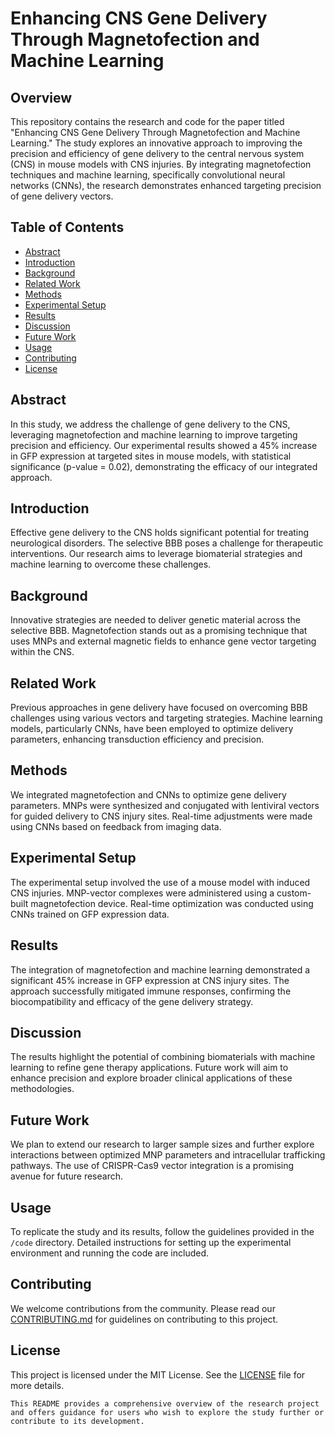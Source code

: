 
# Enhancing CNS Gene Delivery Through Magnetofection and Machine Learning

## Overview
This repository contains the research and code for the paper titled "Enhancing CNS Gene Delivery Through Magnetofection and Machine Learning." The study explores an innovative approach to improving the precision and efficiency of gene delivery to the central nervous system (CNS) in mouse models with CNS injuries. By integrating magnetofection techniques and machine learning, specifically convolutional neural networks (CNNs), the research demonstrates enhanced targeting precision of gene delivery vectors.

## Table of Contents

- [Abstract](#abstract)
- [Introduction](#introduction)
- [Background](#background)
- [Related Work](#related-work)
- [Methods](#methods)
- [Experimental Setup](#experimental-setup)
- [Results](#results)
- [Discussion](#discussion)
- [Future Work](#future-work)
- [Usage](#usage)
- [Contributing](#contributing)
- [License](#license)

## Abstract
In this study, we address the challenge of gene delivery to the CNS, leveraging magnetofection and machine learning to improve targeting precision and efficiency. Our experimental results showed a 45% increase in GFP expression at targeted sites in mouse models, with statistical significance (p-value = 0.02), demonstrating the efficacy of our integrated approach.

## Introduction
Effective gene delivery to the CNS holds significant potential for treating neurological disorders. The selective BBB poses a challenge for therapeutic interventions. Our research aims to leverage biomaterial strategies and machine learning to overcome these challenges.

## Background
Innovative strategies are needed to deliver genetic material across the selective BBB. Magnetofection stands out as a promising technique that uses MNPs and external magnetic fields to enhance gene vector targeting within the CNS.

## Related Work
Previous approaches in gene delivery have focused on overcoming BBB challenges using various vectors and targeting strategies. Machine learning models, particularly CNNs, have been employed to optimize delivery parameters, enhancing transduction efficiency and precision.

## Methods
We integrated magnetofection and CNNs to optimize gene delivery parameters. MNPs were synthesized and conjugated with lentiviral vectors for guided delivery to CNS injury sites. Real-time adjustments were made using CNNs based on feedback from imaging data.

## Experimental Setup
The experimental setup involved the use of a mouse model with induced CNS injuries. MNP-vector complexes were administered using a custom-built magnetofection device. Real-time optimization was conducted using CNNs trained on GFP expression data.

## Results
The integration of magnetofection and machine learning demonstrated a significant 45% increase in GFP expression at CNS injury sites. The approach successfully mitigated immune responses, confirming the biocompatibility and efficacy of the gene delivery strategy.

## Discussion
The results highlight the potential of combining biomaterials with machine learning to refine gene therapy applications. Future work will aim to enhance precision and explore broader clinical applications of these methodologies.

## Future Work
We plan to extend our research to larger sample sizes and further explore interactions between optimized MNP parameters and intracellular trafficking pathways. The use of CRISPR-Cas9 vector integration is a promising avenue for future research.

## Usage
To replicate the study and its results, follow the guidelines provided in the `/code` directory. Detailed instructions for setting up the experimental environment and running the code are included.

## Contributing
We welcome contributions from the community. Please read our [CONTRIBUTING.md](CONTRIBUTING.md) for guidelines on contributing to this project.

## License
This project is licensed under the MIT License. See the [LICENSE](LICENSE) file for more details.

```
This README provides a comprehensive overview of the research project and offers guidance for users who wish to explore the study further or contribute to its development.
```